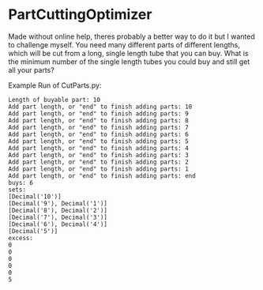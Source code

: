 # PartCuttingOptimizer

Made without online help, theres probably a better way to do it but I wanted to challenge myself.
You need many different parts of different lengths, which will be cut from a long, single length tube that you can buy.
What is the minimum number of the single length tubes you could buy and still get all your parts?
 
Example Run of CutParts.py:
```
Length of buyable part: 10
Add part length, or "end" to finish adding parts: 10
Add part length, or "end" to finish adding parts: 9
Add part length, or "end" to finish adding parts: 8
Add part length, or "end" to finish adding parts: 7
Add part length, or "end" to finish adding parts: 6
Add part length, or "end" to finish adding parts: 5
Add part length, or "end" to finish adding parts: 4
Add part length, or "end" to finish adding parts: 3
Add part length, or "end" to finish adding parts: 2
Add part length, or "end" to finish adding parts: 1
Add part length, or "end" to finish adding parts: end
buys: 6
sets:
[Decimal('10')]
[Decimal('9'), Decimal('1')]
[Decimal('8'), Decimal('2')]
[Decimal('7'), Decimal('3')]
[Decimal('6'), Decimal('4')]
[Decimal('5')]
excess:
0
0
0
0
0
5
```
